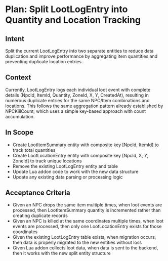 # Plan: Split LootLogEntry into Quantity and Location Tracking

## Intent  
Split the current LootLogEntry into two separate entities to reduce data duplication and improve performance by aggregating item quantities and preventing duplicate location entries.

## Context  
Currently, LootLogEntry logs each individual loot event with complete details (NpcId, ItemId, Quantity, ZoneId, X, Y, CreatedAt), resulting in numerous duplicate entries for the same NPC/Item combinations and locations. This follows the same aggregation pattern already established by NPCKillCount, which uses a simple key-based approach with count accumulation.

## In Scope  
- Create LootItemSummary entity with composite key [NpcId, ItemId] to track total quantities
- Create LootLocationEntry entity with composite key [NpcId, X, Y, ZoneId] to track unique locations
- Remove the existing LootLogEntry entity and table
- Update Lua addon code to work with the new data structure
- Update any existing data parsing or processing logic

## Acceptance Criteria  
- Given an NPC drops the same item multiple times, when loot events are processed, then LootItemSummary quantity is incremented rather than creating duplicate records
- Given an NPC is killed at the same coordinates multiple times, when loot events are processed, then only one LootLocationEntry exists for those coordinates
- Given the existing LootLogEntry table exists, when migration occurs, then data is properly migrated to the new entities without loss
- Given Lua addon collects loot data, when data is sent to the backend, then it works with the new split entity structure
